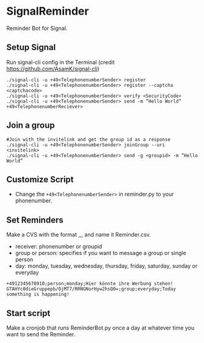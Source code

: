 # SignalReminder
Reminder Bot for Signal.

## Setup Signal
Run signal-cli config in the Terminal (credit https://github.com/AsamK/signal-cli)
```
./signal-cli -u +49<TelephonenumberSender> register
./signal-cli -u +49<TelephonenumberSender> register --captcha <captchacode>
./signal-cli -u +49<TelephonenumberSender> verify <SecurityCode>
./signal-cli -u +49<TelephonenumberSender> send -m “Hello World” +49<TelephonenumberReciever>
```

## Join a group
```
#Join with the invitelink and get the group id as a response
./signal-cli -u +49<TelephonenumberSender> joinGroup --uri <invitelink>
./signal-cli -u +49<TelephonenumberSender> send -g <groupid> -m “Hello World”
```

## Customize Script
- Change the ```+49<TelephonenumberSender>``` in reminder.py to your phonenumber.

## Set Reminders
Make a CVS with the format <reciever>,<group or person>,<day>,<message> and name it Reminder.csv.
- receiver: phonenumber or groupid
- group or person: specifies if you want to message a group or single person
- day: monday, tuesday, wednesday, thursday, friday, saturday, sunday or everyday
```
+4912345678910;person;monday;Hier könnte ihre Werbung stehen!
GTAHYc0dieGruppepb/OjMT7/RRNGNorHyw2hsQ0=;group;everyday;Today something is happening!
```
  
## Start script
Make a cronjob that runs ReminderBot.py once a day at whatever time you want to send the Reminder.
